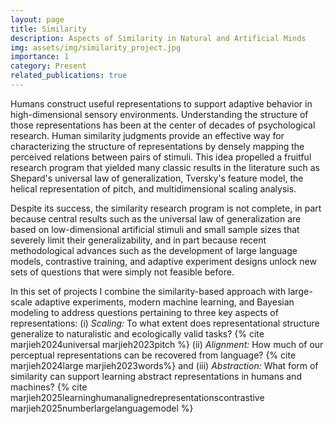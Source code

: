 ```yaml
---
layout: page
title: Similarity
description: Aspects of Similarity in Natural and Artificial Minds
img: assets/img/similarity_project.jpg
importance: 1
category: Present
related_publications: true
---
```


Humans construct useful representations to support adaptive behavior in high-dimensional sensory environments. Understanding the structure of those representations has been at the center of decades of psychological research. Human similarity judgments provide an effective way for characterizing the structure of representations by densely mapping the perceived relations between pairs of stimuli. This idea propelled a fruitful research program that yielded many classic results in the literature such as Shepard's universal law of generalization, Tversky's feature model, the helical representation of pitch, and multidimensional scaling analysis.

Despite its success, the similarity research program is not complete, in part because central results such as the universal law of generalization are based on low-dimensional artificial stimuli and small sample sizes that severely limit their generalizability, and in part because recent methodological advances such as the development of large language models, contrastive training, and adaptive experiment designs unlock new sets of questions that were simply not feasible before.

In this set of projects I combine the similarity-based approach with large-scale adaptive experiments, modern machine learning, and Bayesian modeling to address questions pertaining to three key aspects of representations: (i) <em>Scaling:</em> To what extent does representational structure generalize to naturalistic and ecologically valid tasks? {% cite marjieh2024universal marjieh2023pitch %} (ii) <em>Alignment:</em> How much of our perceptual representations can be recovered from language? {% cite marjieh2024large marjieh2023words%} and (iii) <em>Abstraction:</em> What form of similarity can support learning abstract representations in humans and machines? {% cite marjieh2025learninghumanalignedrepresentationscontrastive marjieh2025numberlargelanguagemodel %}
